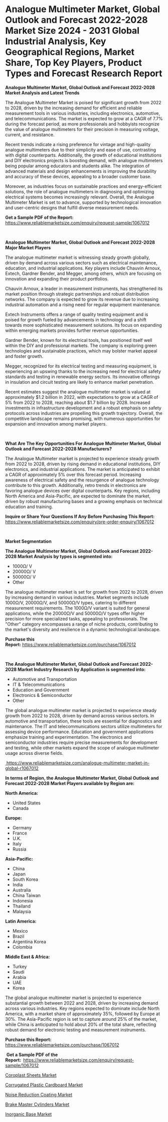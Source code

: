 <p><h1>Analogue Multimeter Market, Global Outlook and Forecast 2022-2028 Market Size 2024 - 2031 Global Industrial Analysis, Key Geographical Regions, Market Share, Top Key Players, Product Types and Forecast Research Report</h1></p><p><strong>Analogue Multimeter Market, Global Outlook and Forecast 2022-2028 Market Analysis and Latest Trends</strong></p>
<p><p>The Analogue Multimeter Market is poised for significant growth from 2022 to 2028, driven by the increasing demand for efficient and reliable measurement tools in various industries, including electronics, automotive, and telecommunications. The market is expected to grow at a CAGR of 7.7% during the forecast period, as more professionals and hobbyists recognize the value of analogue multimeters for their precision in measuring voltage, current, and resistance.</p><p>Recent trends indicate a rising preference for vintage and high-quality analogue multimeters due to their simplicity and ease of use, contrasting with digital counterparts. Additionally, the growth of educational institutions and DIY electronics projects is boosting demand, with analogue multimeters being popular among educators and students alike. The integration of advanced materials and design enhancements is improving the durability and accuracy of these devices, appealing to a broader customer base.</p><p>Moreover, as industries focus on sustainable practices and energy-efficient solutions, the role of analogue multimeters in diagnosing and optimizing electrical systems becomes increasingly relevant. Overall, the Analogue Multimeter Market is set to advance, supported by technological innovation and user-centric designs that fulfill diverse measurement needs.</p></p>
<p><strong>Get a Sample PDF of the Report:&nbsp;</strong> <a href="https://www.reliablemarketsize.com/enquiry/request-sample/1067012">https://www.reliablemarketsize.com/enquiry/request-sample/1067012</a></p>
<p>&nbsp;</p>
<p><strong>Analogue Multimeter Market, Global Outlook and Forecast 2022-2028 Major Market Players</strong></p>
<p><p>The analogue multimeter market is witnessing steady growth globally, driven by demand across various sectors such as electrical maintenance, education, and industrial applications. Key players include Chauvin Arnoux, Extech, Gardner Bender, and Megger, among others, which are focusing on innovation and expanding their product portfolios.</p><p>Chauvin Arnoux, a leader in measurement instruments, has strengthened its market position through strategic partnerships and robust distribution networks. The company is expected to grow its revenue due to increasing industrial automation and a rising need for regular equipment maintenance.</p><p>Extech Instruments offers a range of quality testing equipment and is poised for growth fueled by advancements in technology and a shift towards more sophisticated measurement solutions. Its focus on expanding within emerging markets provides further revenue opportunities.</p><p>Gardner Bender, known for its electrical tools, has positioned itself well within the DIY and professional markets. The company is exploring green technologies and sustainable practices, which may bolster market appeal and foster growth.</p><p>Megger, recognized for its electrical testing and measuring equipment, is experiencing an upswing thanks to the increasing need for electrical safety standards and testing in renewable energy sectors. Its innovative offerings in insulation and circuit testing are likely to enhance market penetration.</p><p>Recent estimates suggest the analogue multimeter market is valued at approximately $1.2 billion in 2022, with expectations to grow at a CAGR of 5% from 2022 to 2028, reaching about $1.7 billion by 2028. Increased investments in infrastructure development and a robust emphasis on safety protocols across industries are propelling this growth trajectory. Overall, the competitive landscape remains promising, with numerous opportunities for expansion and innovation among market players.</p></p>
<p>&nbsp;</p>
<p><strong>What Are The Key Opportunities For Analogue Multimeter Market, Global Outlook and Forecast 2022-2028 Manufacturers?</strong></p>
<p><p>The Analogue Multimeter market is projected to experience steady growth from 2022 to 2028, driven by rising demand in educational institutions, DIY electronics, and industrial applications. The market is anticipated to exhibit a CAGR of approximately 5% over this forecast period. Increasing awareness of electrical safety and the resurgence of analogue technology contribute to this growth. Additionally, retro trends in electronics are favoring analogue devices over digital counterparts. Key regions, including North America and Asia-Pacific, are expected to dominate the market, driven by robust manufacturing bases and a growing emphasis on technical education and training.</p></p>
<p><strong>Inquire or Share Your Questions If Any Before Purchasing This Report:</strong> <a href="https://www.reliablemarketsize.com/enquiry/pre-order-enquiry/1067012">https://www.reliablemarketsize.com/enquiry/pre-order-enquiry/1067012</a></p>
<p>&nbsp;</p>
<p><strong>Market Segmentation</strong></p>
<p><strong>The Analogue Multimeter Market, Global Outlook and Forecast 2022-2028 Market Analysis by types is segmented into:</strong></p>
<p><ul><li>1000Ω/ V</li><li>20000Ω/ V</li><li>50000Ω/ V</li><li>Other</li></ul></p>
<p><p>The analogue multimeter market is set for growth from 2022 to 2028, driven by increasing demand in various industries. Market segments include 1000Ω/V, 20000Ω/V, and 50000Ω/V types, catering to different measurement requirements. The 1000Ω/V variant is suited for general applications, while the 20000Ω/V and 50000Ω/V types offer higher precision for more specialized tasks, appealing to professionals. The "Other" category encompasses a range of niche products, contributing to the market's diversity and resilience in a dynamic technological landscape.</p></p>
<p><strong>Purchase this Report:&nbsp;</strong><a href="https://www.reliablemarketsize.com/purchase/1067012">https://www.reliablemarketsize.com/purchase/1067012</a></p>
<p>&nbsp;</p>
<p><strong>The Analogue Multimeter Market, Global Outlook and Forecast 2022-2028 Market Industry Research by Application is segmented into:</strong></p>
<p><ul><li>Automotive and Transportation</li><li>IT & Telecommunications</li><li>Education and Government</li><li>Electronics & Semiconductor</li><li>Other</li></ul></p>
<p><p>The global analogue multimeter market is projected to experience steady growth from 2022 to 2028, driven by demand across various sectors. In automotive and transportation, these tools are essential for diagnostics and maintenance. The IT and telecommunications sectors utilize multimeters for assessing device performance. Education and government applications emphasize training and experimentation. The electronics and semiconductor industries require precise measurements for development and testing, while other markets expand the scope of analogue multimeter usage across diverse fields.</p></p>
<p><a href="https://www.reliablemarketsize.com/analogue-multimeter-market-in-global-r1067012">&nbsp;https://www.reliablemarketsize.com/analogue-multimeter-market-in-global-r1067012</a></p>
<p><strong>In terms of Region, the Analogue Multimeter Market, Global Outlook and Forecast 2022-2028 Market Players available by Region are:</strong></p>
<p>
    <p> <strong> North America: </strong>
        <ul>
            <li>United States</li>
            <li>Canada</li>
        </ul>
        </p> 
    <p> <strong> Europe: </strong>
        <ul>
            <li>Germany</li>
            <li>France</li>
            <li>U.K.</li>
            <li>Italy</li>
            <li>Russia</li>
        </ul>
        </p> 
    <p> <strong> Asia-Pacific: </strong>
        <ul>
            <li>China</li>
            <li>Japan</li>
            <li>South Korea</li>
            <li>India</li>
            <li>Australia</li>
            <li>China Taiwan</li>
            <li>Indonesia</li>
            <li>Thailand</li>
            <li>Malaysia</li>
        </ul>
        </p> 
    <p> <strong> Latin America: </strong>
        <ul>
            <li>Mexico</li>
            <li>Brazil</li>
            <li>Argentina Korea</li>
            <li>Colombia</li>
        </ul>
        </p> 
    <p> <strong> Middle East & Africa: </strong>
        <ul>
            <li>Turkey</li>
            <li>Saudi</li>
            <li>Arabia</li>
            <li>UAE</li>
            <li>Korea</li>
        </ul>
    </p>
    </p>
<p><p>The global analogue multimeter market is projected to experience substantial growth between 2022 and 2028, driven by increasing demand across various industries. Key regions expected to dominate include North America, with a market share of approximately 35%, followed by Europe at 30%. The Asia-Pacific region is set to capture around 25% of the market, while China is anticipated to hold about 20% of the total share, reflecting robust demand for electronic testing and measurement instruments.</p></p>
<p><strong>Purchase this Report: </strong><a href="https://www.reliablemarketsize.com/purchase/1067012">https://www.reliablemarketsize.com/purchase/1067012</a></p>
<p>&nbsp;<strong>Get a Sample PDF of the Report:&nbsp;&nbsp;</strong><a href="https://www.reliablemarketsize.com/enquiry/request-sample/1067012">https://www.reliablemarketsize.com/enquiry/request-sample/1067012</a></p>
<p><strong></strong></p>
<p><p><a href="https://issuu.com/reportprime-2/docs/coroplast-sheets-market-size-2030.p_8d46ff042f248c">Coroplast Sheets Market</a></p><p><a href="https://issuu.com/reportprime-2/docs/corrugated-plastic-cardboard-market_82da8dc9556a6f">Corrugated Plastic Cardboard Market</a></p><p><a href="https://www.linkedin.com/pulse/global-market-pulse-trends-growth-analysis-noise-reduction-coating-rlzhe?trackingId=kaQ4LrLBSByxl8hGMqa0yQ%3D%3D">Noise Reduction Coating Market</a></p><p><a href="https://medium.com/@fredyconn_73380/this-report-aims-to-provide-a-comprehensive-presentation-of-the-global-market-for-brake-master-cebdfd385171">Brake Master Cylinders Market</a></p><p><a href="https://www.linkedin.com/pulse/driving-factors-behind-inorganic-base-market-trends-applications-srhbe?trackingId=ath3tN0%2FTW2HGcjt5ujR6Q%3D%3D">Inorganic Base Market</a></p></p>